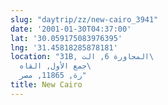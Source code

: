 ```yaml
---
slug: "daytrip/zz/new-cairo_3941"
date: '2001-01-30T04:37:00'
lat: '30.059175083976395'
lng: '31.45818285878181'
location: "31B, المجاورة 6, الت\
  جمع الأول, القاه\
  رة, 11865, مصر"
title: New Cairo
---
```



